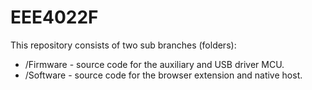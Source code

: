 # EEE4022F

This repository consists of two sub branches (folders):
* /Firmware - source code for the auxiliary and USB driver MCU.
* /Software - source code for the browser extension and native host.


